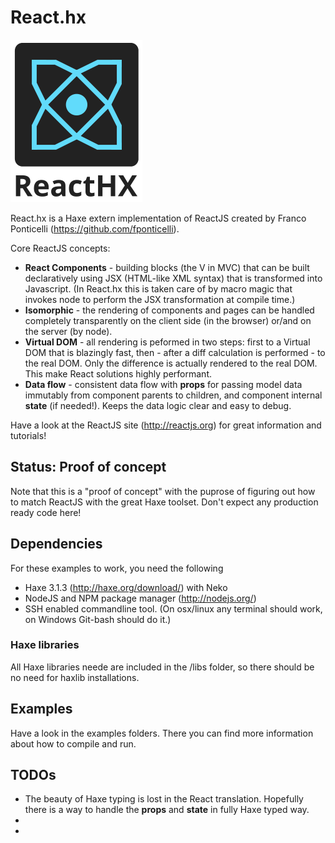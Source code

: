 # React.hx

![React.hx](/react-hx.png?raw=true "React.hx")

React.hx is a Haxe extern implementation of ReactJS created by Franco Ponticelli (https://github.com/fponticelli).

Core ReactJS concepts:
- **React Components** - building blocks (the V in MVC) that can be built declaratively using JSX (HTML-like XML syntax) that is transformed into Javascript. (In React.hx this is taken care of by macro magic that invokes node to perform the JSX transformation at compile time.)
- **Isomorphic** - the rendering of components and pages can be handled completely transparently on the client side (in the browser) or/and on the server (by node).
- **Virtual DOM** - all rendering is peformed in two steps: first to a Virtual DOM that is blazingly fast, then - after a diff calculation is performed - to the real DOM. Only the difference is actually rendered to the real DOM. This make React solutions highly performant.
- **Data flow** - consistent data flow with **props** for passing model data immutably from component parents to children, and component internal **state** (if needed!). Keeps the data logic clear and easy to debug.

Have a look at the ReactJS site (http://reactjs.org) for great information and tutorials!

## Status: Proof of concept

Note that this is a "proof of concept" with the puprose of figuring out how to match ReactJS with the great Haxe toolset.
Don't expect any production ready code here!

## Dependencies

For these examples to work, you need the following

- Haxe 3.1.3 (http://haxe.org/download/) with Neko
- NodeJS and NPM package manager (http://nodejs.org/)	
- SSH enabled commandline tool. (On osx/linux any terminal should work, on Windows Git-bash should do it.)

### Haxe libraries

All Haxe libraries neede are included in the /libs folder, so there should be no need for haxlib installations.


## Examples

Have a look in the examples folders. There you can find more information about how to compile and run.

## TODOs


- The beauty of Haxe typing is lost in the React translation. Hopefully there is a way to handle the **props** and **state** in fully Haxe typed way.
- 
- 

